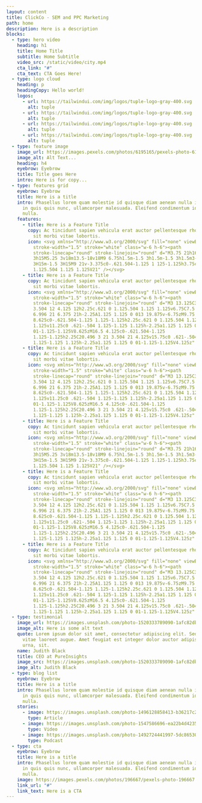 ```yaml
---
layout: content
title: ClickCo - SEM and PPC Marketing
path: home
description: Here is a description
blocks:
  - type: hero video
    heading: h1
    title: Home Title
    subtitle: Home Subtitle
    video_src: /static/video/city.mp4
    cta_link: "#"
    cta_text: CTA Goes Here!
  - type: logo cloud
    heading: p
    headingCopy: Hello world!
    logos:
      - url: https://tailwindui.com/img/logos/tuple-logo-gray-400.svg
        alt: tuple
      - url: https://tailwindui.com/img/logos/tuple-logo-gray-400.svg
        alt: tuple
      - url: https://tailwindui.com/img/logos/tuple-logo-gray-400.svg
        alt: tuple
      - url: https://tailwindui.com/img/logos/tuple-logo-gray-400.svg
        alt: tuple
  - type: feature image
    image_url: https://images.pexels.com/photos/6195165/pexels-photo-6195165.jpeg?auto=compress&cs=tinysrgb&fit=crop&w=1280&h=800&dpr=2
    image_alt: Alt Text...
    heading: h4
    eyebrow: Eyebrow
    title: Title goes Here
    intro: Here is for copy...
  - type: features grid
    eyebrow: Eyebrow
    title: Here is a title
    intro: Phasellus lorem quam molestie id quisque diam aenean nulla in. Accumsan
      in quis quis nunc, ullamcorper malesuada. Eleifend condimentum id viverra
      nulla.
    features:
      - title: Here is a Feature Title
        copy: Ac tincidunt sapien vehicula erat auctor pellentesque rhoncus. Et magna
          sit morbi vitae lobortis.
        icon: <svg xmlns="http://www.w3.org/2000/svg" fill="none" viewBox="0 0 24 24"
          stroke-width="1.5" stroke="white" class="w-6 h-6"><path
          stroke-linecap="round" stroke-linejoin="round" d="M3.75 21h16.5M4.5
          3h15M5.25 3v18m13.5-18v18M9 6.75h1.5m-1.5 3h1.5m-1.5 3h1.5m3-6H15m-1.5
          3H15m-1.5 3H15M9 21v-3.375c0-.621.504-1.125 1 125-1.125h3.75c.621 0
          1.125.504 1.125 1.125V21" /></svg>
      - title: Here is a Feature Title
        copy: Ac tincidunt sapien vehicula erat auctor pellentesque rhoncus. Et magna
          sit morbi vitae lobortis.
        icon: <svg xmlns="http://www.w3.org/2000/svg" fill="none" viewBox="0 0 24 24"
          stroke-width="1.5" stroke="white" class="w-6 h-6"><path
          stroke-linecap="round" stroke-linejoin="round" d="M3 13.125C3 12.504
          3.504 12 4.125 12h2.25c.621 0 1.125.504 1.125 1.125v6.75C7.5 20.496
          6.996 21 6.375 21h-2.25A1.125 1.125 0 013 19.875v-6.75zM9.75
          8.625c0-.621.504-1.125 1.125-1.125h2.25c.621 0 1.125.504 1.125
          1.125v11.25c0 .621-.504 1.125-1.125 1.125h-2.25a1.125 1.125 0
          01-1.125-1.125V8.625zM16.5 4.125c0-.621.504-1.125
          1.125-1.125h2.25C20.496 3 21 3.504 21 4.125v15.75c0 .621-.504
          1.125-1.125 1.125h-2.25a1.125 1.125 0 01-1.125-1.125V4.125z" /></svg>
      - title: Here is a Feature Title
        copy: Ac tincidunt sapien vehicula erat auctor pellentesque rhoncus. Et magna
          sit morbi vitae lobortis.
        icon: <svg xmlns="http://www.w3.org/2000/svg" fill="none" viewBox="0 0 24 24"
          stroke-width="1.5" stroke="white" class="w-6 h-6"><path
          stroke-linecap="round" stroke-linejoin="round" d="M3 13.125C3 12.504
          3.504 12 4.125 12h2.25c.621 0 1.125.504 1.125 1.125v6.75C7.5 20.496
          6.996 21 6.375 21h-2.25A1.125 1.125 0 013 19.875v-6.75zM9.75
          8.625c0-.621.504-1.125 1.125-1.125h2.25c.621 0 1.125.504 1.125
          1.125v11.25c0 .621-.504 1.125-1.125 1.125h-2.25a1.125 1.125 0
          01-1.125-1.125V8.625zM16.5 4.125c0-.621.504-1.125
          1.125-1.125h2.25C20.496 3 21 3.504 21 4.125v15.75c0 .621-.504
          1.125-1.125 1.125h-2.25a1.125 1.125 0 01-1.125-1.125V4.125z" /></svg>
      - title: Here is a Feature Title
        copy: Ac tincidunt sapien vehicula erat auctor pellentesque rhoncus. Et magna
          sit morbi vitae lobortis.
        icon: <svg xmlns="http://www.w3.org/2000/svg" fill="none" viewBox="0 0 24 24"
          stroke-width="1.5" stroke="white" class="w-6 h-6"><path
          stroke-linecap="round" stroke-linejoin="round" d="M3.75 21h16.5M4.5
          3h15M5.25 3v18m13.5-18v18M9 6.75h1.5m-1.5 3h1.5m-1.5 3h1.5m3-6H15m-1.5
          3H15m-1.5 3H15M9 21v-3.375c0-.621.504-1.125 1.125-1.125h3.75c.621 0
          1.125.504 1.125 1.125V21" /></svg>
      - title: Here is a Feature Title
        copy: Ac tincidunt sapien vehicula erat auctor pellentesque rhoncus. Et magna
          sit morbi vitae lobortis.
        icon: <svg xmlns="http://www.w3.org/2000/svg" fill="none" viewBox="0 0 24 24"
          stroke-width="1.5" stroke="white" class="w-6 h-6"><path
          stroke-linecap="round" stroke-linejoin="round" d="M3 13.125C3 12.504
          3.504 12 4.125 12h2.25c.621 0 1.125.504 1.125 1.125v6.75C7.5 20.496
          6.996 21 6.375 21h-2.25A1.125 1.125 0 013 19.875v-6.75zM9.75
          8.625c0-.621.504-1.125 1.125-1.125h2.25c.621 0 1.125.504 1.125
          1.125v11.25c0 .621-.504 1.125-1.125 1.125h-2.25a1.125 1.125 0
          01-1.125-1.125V8.625zM16.5 4.125c0-.621.504-1.125
          1.125-1.125h2.25C20.496 3 21 3.504 21 4.125v15.75c0 .621-.504
          1.125-1.125 1.125h-2.25a1.125 1.125 0 01-1.125-1.125V4.125z" /></svg>
      - title: Here is a Feature Title
        copy: Ac tincidunt sapien vehicula erat auctor pellentesque rhoncus. Et magna
          sit morbi vitae lobortis.
        icon: <svg xmlns="http://www.w3.org/2000/svg" fill="none" viewBox="0 0 24 24"
          stroke-width="1.5" stroke="white" class="w-6 h-6"><path
          stroke-linecap="round" stroke-linejoin="round" d="M3 13.125C3 12.504
          3.504 12 4.125 12h2.25c.621 0 1.125.504 1.125 1.125v6.75C7.5 20.496
          6.996 21 6.375 21h-2.25A1.125 1.125 0 013 19.875v-6.75zM9.75
          8.625c0-.621.504-1.125 1.125-1.125h2.25c.621 0 1.125.504 1.125
          1.125v11.25c0 .621-.504 1.125-1.125 1.125h-2.25a1.125 1.125 0
          01-1.125-1.125V8.625zM16.5 4.125c0-.621.504-1.125
          1.125-1.125h2.25C20.496 3 21 3.504 21 4.125v15.75c0 .621-.504
          1.125-1.125 1.125h-2.25a1.125 1.125 0 01-1.125-1.125V4.125z" /></svg>
  - type: testimonial
    image_url: https://images.unsplash.com/photo-1520333789090-1afc82db536a?ixlib=rb-1.2.1&amp;ixid=eyJhcHBfaWQiOjEyMDd9&amp;auto=format&amp;fit=crop&amp;w=2102&amp;q=80
    image_alt: Here is some alt text
    quote: Lorem ipsum dolor sit amet, consectetur adipiscing elit. Sed urna nulla
      vitae laoreet augue. Amet feugiat est integer dolor auctor adipiscing nunc
      urna, sit.
    name: Judith Black
    title: CEO at PureInsights
    image_src: https://images.unsplash.com/photo-1520333789090-1afc82db536a?ixlib=rb-1.2.1&amp;ixid=eyJhcHBfaWQiOjEyMDd9&amp;auto=format&amp;fit=crop&amp;w=2102&amp;q=80
    imge_alt: Judith Black
  - type: blog list
    eyebrow: Eyebrow
    title: Here is a title
    intro: Phasellus lorem quam molestie id quisque diam aenean nulla in. Accumsan
      in quis quis nunc, ullamcorper malesuada. Eleifend condimentum id viverra
      nulla.
    stories:
      - image: https://images.unsplash.com/photo-1496128858413-b36217c2ce36?ixlib=rb-1.2.1&amp;ixid=eyJhcHBfaWQiOjEyMDd9&amp;auto=format&amp;fit=crop&amp;w=1679&amp;q=80
        type: Article
      - image: https://images.unsplash.com/photo-1547586696-ea22b4d4235d?ixlib=rb-1.2.1&amp;ixid=eyJhcHBfaWQiOjEyMDd9&amp;auto=format&amp;fit=crop&amp;w=1679&amp;q=80
        type: Video
      - image: https://images.unsplash.com/photo-1492724441997-5dc865305da7?ixlib=rb-1.2.1&amp;ixid=eyJhcHBfaWQiOjEyMDd9&amp;auto=format&amp;fit=crop&amp;w=1679&amp;q=80
        type: Podcast
  - type: cta
    eyebrow: Eyebrow
    title: Here is a title
    intro: Phasellus lorem quam molestie id quisque diam aenean nulla in. Accumsan
      in quis quis nunc, ullamcorper malesuada. Eleifend condimentum id viverra
      nulla.
    image: https://images.pexels.com/photos/196667/pexels-photo-196667.jpeg?cs=tinysrgb&auto=format&fit=crop&w=1920&q=60&sat=-100
    link_url: "#"
    link_text: Here is a CTA
---
```

